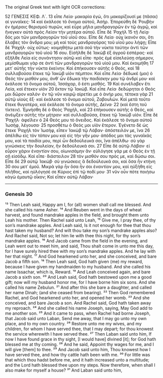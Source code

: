 The original Greek text with light OCR corrections:

52 ΓΕΝΕΣΙΣ ΚΕΦ. Λ´.
13 εἶπε Λεία· μακαρία ἐγώ, ὅτι μακαρίζουσί με (πᾶσαι) αἱ γυναῖκες·
14 καὶ ἐκάλεσε τὸ ὄνομα αὐτοῦ, Ἀσήρ. Ἐπορεύθη δὲ Ῥουβὴν ἐν ἡμέραις θερισμοῦ πυρῶν, καὶ εὗρε μῆλα μανδραγορῶν ἐν τῷ ἀγρῷ,
καὶ ἤνεγκεν αὐτὰ πρὸς Λείαν τὴν μητέρα αὐτοῦ. Εἶπε δὲ Ῥαχήλ
15 τῇ Λείᾳ· δός μοι τῶν μανδραγορῶν τοῦ υἱοῦ σου. Εἶπε δὲ Λεία·
οὐχ ἱκανόν σοι, ὅτι ἔλαβες τὸν ἄνδρα μου; μὴ καὶ τοὺς μανδραγόρας τοῦ υἱοῦ μου λήψῃ; Εἶπε δὲ Ῥαχήλ· οὐχ οὕτως· κοιμηθήτω μετὰ σοῦ τὴν νύκτα ταύτην ἀντὶ τῶν μανδραγορῶν τοῦ υἱοῦ
16 σου. Εἰσῆλθε δὲ Ἰακὼβ ἐξ ἀγροῦ ἑσπέρας· καὶ ἐξῆλθε Λεία εἰς
συνάντησιν αὐτῷ καὶ εἶπε· πρὸς ἐμὲ εἰσελεύσῃ σήμερον, μεμίσθωμαι γὰρ σε ἀντὶ τῶν μανδραγορῶν τοῦ υἱοῦ μου. Καὶ ἐκοιμήθη
17 μετ᾿ αὐτῆς τὴν νύκτα ἐκείνην. Καὶ ἐπήκουσεν αὐτῆς ὁ Θεός, καὶ
18 συλλαβοῦσα ἔτεκε τῷ Ἰακὼβ υἱὸν πέμπτον. Καὶ εἶπε Λεία· δέδωκέ (μοι) ὁ Θεός τὸν μισθόν μου, ἀνθ᾿ ὧν ἔδωκα τὴν παιδίσκην μου τῷ ἀνδρί μου· καὶ ἐκάλεσε τὸ ὄνομα αὐτοῦ, Ἰσσάχαρ, ὅ ἐστι μισθός.
19 Καὶ συνέλαβεν ἔτι Λεία, καὶ ἔτεκεν υἱὸν
20 ἕκτον τῷ Ἰακώβ. Καὶ εἶπε Λεία· δεδώρηται ὁ Θεός μοι δῶρον
καλόν· ἐν τῷ νῦν καιρῷ αἱρετίει με ὁ ἀνήρ μου, τέτοκα γὰρ
21 αὐτῷ υἱοὺς ἕξ· καὶ ἐκάλεσε τὸ ὄνομα αὐτοῦ, Ζαβουλών. Καὶ
μετὰ τοῦτο ἔτεκε θυγατέρα, καὶ ἐκάλεσε τὸ ὄνομα αὐτῆς, Δείνα·
22 (καὶ ἔστη τοῦ τίκτειν). Ἐμνήσθη δὲ ὁ Θεὸς Ῥαχήλ, καὶ
23 ἐπήκουσεν αὐτῆς ὁ Θεός, καὶ ἀνέῳξεν αὐτῆς τὴν μήτραν· καὶ
συλλαβοῦσα, ἔτεκε τῷ Ἰακὼβ υἱόν. Εἶπε δὲ Ῥαχήλ· ἀφεῖλεν ὁ
24 Θεός μου τὸ ὄνειδος. Καὶ ἐκάλεσε τὸ ὄνομα αὐτοῦ Ἰωσήφ, λέγουσα·
25 προσθέτω ὁ Θεός μοι υἱὸν ἕτερον. Ἐγένετο δὲ ὡς ἔτεκε
Ῥαχήλ τὸν Ἰωσήφ, εἶπεν Ἰακὼβ τῷ Λάβαν· ἀπόστειλόν με, ἵνα
26 ἀπέλθω εἰς τὸν τόπον μου καὶ εἰς τὴν γῆν μου· ἀπόδος μοι
τὰς γυναῖκάς μου, καὶ τὰ παιδία μου, περὶ ὧν δεδούλευκά σοι,
ἵνα ἀπέλθω· σὺ γὰρ γινώσκεις τὴν δουλείαν, ἣν δεδούλευκά σοι.
27 Εἶπε δὲ αὐτῷ Λάβαν· εἰ εὗρον χάριν ἐναντίον σου, οἰωνισάμην
ἄν· εὐλόγησε γάρ με ὁ Θεὸς ἐν τῇ σῇ εἰσόδῳ. Καὶ εἶπε· διάστειλον
28 τὸν μισθόν σου πρός με, καὶ δώσω σοι. Εἶπε δὲ
29 αὐτῷ Ἰακώβ· σὺ γινώσκεις ἃ δεδούλευκά σοι, καὶ ὅσα ἦν κτήνη
30 σου μετ᾿ ἐμοῦ. Μικρὰ γὰρ ἦν ὅσα ἦν σοι ἐναντίον μου, καὶ
ηὐξήθη εἰς πλῆθος, καὶ ηὐλόγησέ σε Κύριος ἐπὶ τῷ ποδί μου·
31 νῦν οὖν πότε ποιήσω κἀγὼ ἐμαυτῷ οἶκον; Καὶ εἶπεν αὐτῷ Λάβαν·

***

### Genesis 30

¹³ Then Leah said, Happy am I, for (all) women shall call me blessed. And she called his name Asher.
¹⁴ And Reuben went in the days of wheat harvest, and found mandrake apples in the field, and brought them unto Leah his mother. Then Rachel said unto Leah,
¹⁵ Give me, I pray thee, of thy son’s mandrake apples. And Leah said, Is it not enough for thee that thou hast taken my husband? And wilt thou take my son’s mandrake apples also? And Rachel said, Not so; let him lie with thee this night, for thy son’s mandrake apples.
¹⁶ And Jacob came from the field in the evening, and Leah went out to meet him, and said, Thou shalt come in unto me this day, for I have surely hired thee with my son’s mandrake apples. And he lay with her that night.
¹⁷ And God hearkened unto her, and she conceived, and bare Jacob a fifth son.
¹⁸ Then Leah said, God hath given (me) my reward, because I have given my handmaiden to my husband. And she called his name Issachar, which is, Reward.
¹⁹ And Leah conceived again, and bare Jacob a sixth son.
²⁰ And Leah said, God hath bestowed upon me a good gift; now will my husband honor me, for I have borne him six sons. And she called his name Zebulun.
²¹ And after this she bare a daughter, and called her name Dinah; (and she ceased from bearing).
²² Then God remembered Rachel, and God hearkened unto her, and opened her womb.
²³ And she conceived, and bare Jacob a son. And Rachel said, God hath taken away my reproach.
²⁴ And she called his name Joseph, saying, May God add to me another son.
²⁵ And it came to pass, when Rachel had borne Joseph, that Jacob said unto Laban, Send me away, that I may go unto my own place, and to my own country.
²⁶ Restore unto me my wives, and my children, for whom I have served thee, that I may depart; for thou knowest the service wherewith I have served thee.
²⁷ Then Laban said unto him, If now I have found grace in thy sight, [I would have] divined [it]; for God hath blessed me at thy coming.
²⁸ And he said, Appoint thy wages for me, and I will give [them] to thee.
²⁹ And Jacob said unto him, Thou knowest how I have served thee, and how thy cattle hath been with me.
³⁰ For little was that which thou hadst before me, and it hath increased unto a multitude; and the Lord hath blessed thee upon my steps. Now therefore, when shall I also make for myself a house?
³¹ And Laban said unto him,